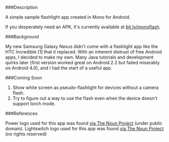 ###Description

A simple sample flashlight app created in Mono for Android.

If you desperately need an APK, it's currently available at [bit.ly/monoflash](http://bit.ly/monoflash).

###Background

My new Samsung Galaxy Nexus didn't come with a flashlight app like the HTC Incredible [1] that it replaced. With an inherent distrust of free Android apps, I decided to make my own. Many Java tutorials and development quirks later (first version worked great on Android 2.2 but failed miserably on Android 4.0), and I had the start of a useful app.

###Coming Soon

1. Show white screen as pseudo-flashlight for devices without a camera flash.
1. Try to figure out a way to use the flash even when the device doesn't support torch mode.

###References

Power logo used for this app was found [via The Noun Project](http://thenounproject.com/noun/power/#icon-No94) (under public domain).
Lightswitch logo used for this app was found [via The Noun Project](http://thenounproject.com/noun/light-switch/#icon-No2235) (no rights reserved)